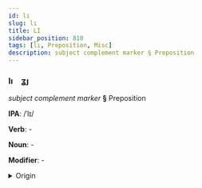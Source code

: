 ```yaml
---
id: lı
slug: lı
title: LI
sidebar_position: 810
tags: [lı, Preposition, Misc]
description: subject complement marker § Preposition
---
```


### lı&emsp;<span kind="abugida">ʓȷ</span>

*subject complement marker* **§** Preposition

**IPA**: /ˈlɪ/

**Verb**: -

**Noun**: -

**Modifier**: -

<details>
    <summary>Origin</summary>
    - -<br/>
    <em>Misc Language Family</em>
</details>